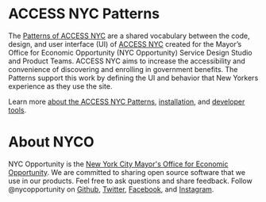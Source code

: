 # ACCESS NYC Patterns

The [Patterns of ACCESS NYC](https://cityofnewyork.github.io/ACCESS-NYC-PATTERNS/) are a shared vocabulary between the code, design, and user interface (UI) of [ACCESS NYC](https://access.nyc.gov) created for the Mayor’s Office for Economic Opportunity (NYC Opportunity) Service Design Studio and Product Teams. ACCESS NYC aims to increase the accessibility and convenience of discovering and enrolling in government benefits. The Patterns support this work by defining the UI and behavior that New Yorkers experience as they use the site.

Learn more [about the ACCESS NYC Patterns](https://cityofnewyork.github.io/ACCESS-NYC-PATTERNS/about), [installation](https://cityofnewyork.github.io/ACCESS-NYC-PATTERNS/installation), and [developer tools](https://cityofnewyork.github.io/ACCESS-NYC-PATTERNS/developer-tools).

# About NYCO

NYC Opportunity is the [New York City Mayor's Office for Economic Opportunity](http://nyc.gov/opportunity). We are committed to sharing open source software that we use in our products. Feel free to ask questions and share feedback. Follow @nycopportunity on [Github](https://github.com/orgs/CityOfNewYork/teams/nycopportunity), [Twitter](https://twitter.com/nycopportunity), [Facebook](https://www.facebook.com/NYCOpportunity/), and [Instagram](https://www.instagram.com/nycopportunity/).

